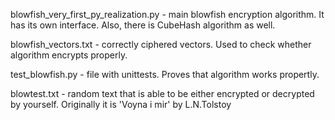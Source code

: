 blowfish_very_first_py_realization.py - main blowfish encryption algorithm.
It has its own interface. Also, there is CubeHash algorithm as well.

blowfish_vectors.txt - correctly ciphered vectors. Used to check whether 
algorithm encrypts properly.

test_blowfish.py - file with unittests. Proves that algorithm works propertly.

blowtest.txt - random text that is able to be either encrypted or decrypted by yourself.
Originally it is 'Voyna i mir' by L.N.Tolstoy
